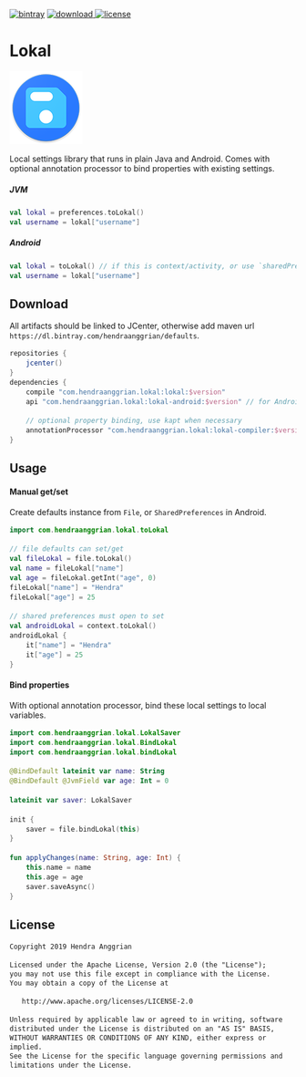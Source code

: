 [![bintray](https://img.shields.io/badge/bintray-defaults-brightgreen.svg)](https://bintray.com/hendraanggrian/defaults)
[![download](https://api.bintray.com/packages/hendraanggrian/defaults/defaults/images/download.svg) ](https://bintray.com/hendraanggrian/defaults/defaults/_latestVersion)
[![license](https://img.shields.io/badge/license-Apache--2.0-blue.svg)](http://www.apache.org/licenses/LICENSE-2.0)

Lokal
=====
![icon](/art/lokal-small.png)

Local settings library that runs in plain Java and Android.
Comes with optional annotation processor to bind properties with existing settings.

##### JVM

```kotlin
val lokal = preferences.toLokal()
val username = lokal["username"]
```

##### Android

```kotlin
val lokal = toLokal() // if this is context/activity, or use `sharedPreferences.toLokal()`
val username = lokal["username"]
```

Download
--------
All artifacts should be linked to JCenter, otherwise add maven url `https://dl.bintray.com/hendraanggrian/defaults`.

```gradle
repositories {
    jcenter()
}
dependencies {
    compile "com.hendraanggrian.lokal:lokal:$version"
    api "com.hendraanggrian.lokal:lokal-android:$version" // for Android

    // optional property binding, use kapt when necessary
    annotationProcessor "com.hendraanggrian.lokal:lokal-compiler:$version"
}
```

Usage
-----

#### Manual get/set

Create defaults instance from `File`, or `SharedPreferences` in Android.

```kotlin
import com.hendraanggrian.lokal.toLokal

// file defaults can set/get
val fileLokal = file.toLokal()
val name = fileLokal["name"]
val age = fileLokal.getInt("age", 0)
fileLokal["name"] = "Hendra"
fileLokal["age"] = 25

// shared preferences must open to set
val androidLokal = context.toLokal()
androidLokal {
    it["name"] = "Hendra"
    it["age"] = 25
}
```

#### Bind properties

With optional annotation processor, bind these local settings to local variables.

```kotlin
import com.hendraanggrian.lokal.LokalSaver
import com.hendraanggrian.lokal.BindLokal
import com.hendraanggrian.lokal.bindLokal

@BindDefault lateinit var name: String
@BindDefault @JvmField var age: Int = 0

lateinit var saver: LokalSaver

init {
    saver = file.bindLokal(this)
}

fun applyChanges(name: String, age: Int) {
    this.name = name
    this.age = age
    saver.saveAsync()
}
```

License
-------
    Copyright 2019 Hendra Anggrian

    Licensed under the Apache License, Version 2.0 (the "License");
    you may not use this file except in compliance with the License.
    You may obtain a copy of the License at

       http://www.apache.org/licenses/LICENSE-2.0

    Unless required by applicable law or agreed to in writing, software
    distributed under the License is distributed on an "AS IS" BASIS,
    WITHOUT WARRANTIES OR CONDITIONS OF ANY KIND, either express or implied.
    See the License for the specific language governing permissions and
    limitations under the License.
